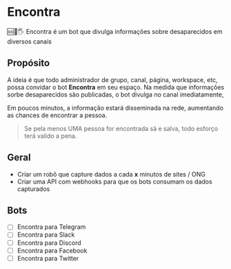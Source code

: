 # Encontra

🆘🚨🖐️ Encontra é um bot que divulga informações sobre desaparecidos em diversos canais

## Propósito

A ideia é que todo administrador de grupo, canal, página, workspace, etc, possa convidar o bot **Encontra** em seu espaço. Na medida que informações sorbe desaparecidos são publicadas, o bot divulga no canal imediatamente,

Em poucos minutos, a informação estará disseminada na rede, aumentando as chances de encontrar a pessoa.

> Se pela menos UMA pessoa for encontrada sã e salva, todo esforço terá valido a pena.

## Geral

- Criar um robô que capture dados a cada **x** minutos de sites / ONG
- Criar uma API com webhooks para que os bots consumam os dados capturados

## Bots

- [ ] Encontra para Telegram
- [ ] Encontra para Slack
- [ ] Encontra para Discord
- [ ] Encontra para Facebook
- [ ] Encontra para Twitter

